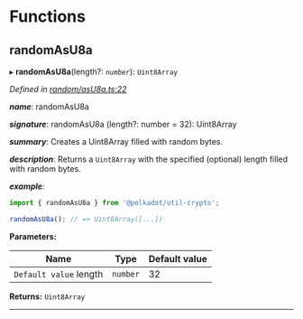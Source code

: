 

# Functions

<a id="randomasu8a"></a>

##  randomAsU8a

▸ **randomAsU8a**(length?: *`number`*): `Uint8Array`

*Defined in [random/asU8a.ts:22](https://github.com/polkadot-js/common/blob/dc996ef/packages/util-crypto/src/random/asU8a.ts#L22)*

*__name__*: randomAsU8a

*__signature__*: randomAsU8a (length?: number = 32): Uint8Array

*__summary__*: Creates a Uint8Array filled with random bytes.

*__description__*: Returns a `Uint8Array` with the specified (optional) length filled with random bytes.

*__example__*:   

```javascript
import { randomAsU8a } from '@polkadot/util-crypto';

randomAsU8a(); // => Uint8Array([...])
```

**Parameters:**

| Name | Type | Default value |
| ------ | ------ | ------ |
| `Default value` length | `number` | 32 |

**Returns:** `Uint8Array`

___

